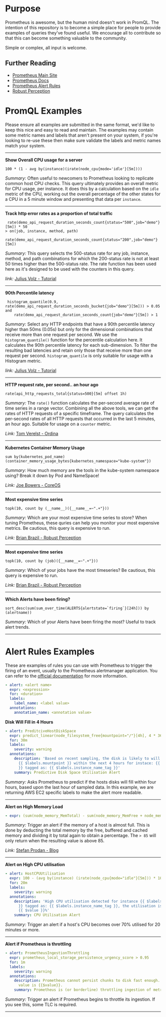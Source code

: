 # Purpose

Prometheus is awesome, but the human mind doesn't work in PromQL. The intention of this repository is to become a simple place for people to provide examples of queries they've found useful.
We encourage all to contribute so that this can become something valuable to the community.

Simple or complex, all input is welcome.

## Further Reading

* [Prometheus Main Site](https://prometheus.io/)
* [Prometheus Docs](https://prometheus.io/docs/introduction/overview/)
* [Prometheus Alert Rules](https://prometheus.io/docs/prometheus/latest/configuration/alerting_rules/)
* [Robust Perception](https://www.robustperception.io/blog/)



# PromQL Examples

Please ensure all examples are submitted in the same format, we'd like to keep this nice and easy to read and maintain.
The examples may contain some metric names and labels that aren't present on your system, if you're looking to re-use these then make sure validate the labels and metric names match your system.

---

**Show Overall CPU usage for a server**
```
100 * (1 - avg by(instance)(irate(node_cpu{mode='idle'}[5m])))
```
*Summary:* Often useful to newcomers to Prometheus looking to replicate common host CPU checks. This query ultimately provides an overall metric for CPU usage, per instance. It does this by a calculation based on the `idle` metric of the CPU, working out the overall percentage of the other states for a CPU in a 5 minute window and presenting that data per `instance`.

---

**Track http error rates as a proportion of total traffic**
```
 rate(demo_api_request_duration_seconds_count{status="500",job="demo"}[5m]) * 50
> on(job, instance, method, path)
    rate(demo_api_request_duration_seconds_count{status="200",job="demo"}[5m])
```
*Summary:* This query selects the 500-status rate for any job, instance, method, and path combinations for which the 200-status rate is not at least 50 times higher than the 500-status rate. The rate function has been used here as it's designed to be used with the counters in this query.

*link:* [Julius Volz - Tutorial](https://www.digitalocean.com/community/tutorials/how-to-query-prometheus-on-ubuntu-14-04-part-2)

---

**90th Percentile latency**
```
 histogram_quantile(0.9, rate(demo_api_request_duration_seconds_bucket{job="demo"}[5m])) > 0.05
and
    rate(demo_api_request_duration_seconds_count{job="demo"}[5m]) > 1
```
*Summary:*  Select any HTTP endpoints that have a 90th percentile latency higher than 50ms (0.05s) but only for the dimensional combinations that receive more than one request per second. We use the `histogram_quantile()` function for the percentile calculation here. It calculates the 90th percentile latency for each sub-dimension. To filter the resulting bad latencies and retain only those that receive more than one request per second. `histogram_quantile` is only suitable for usage with a Histogram metric.

*link:* [Julius Volz - Tutorial](https://www.digitalocean.com/community/tutorials/how-to-query-prometheus-on-ubuntu-14-04-part-2)

---

**HTTP request rate, per second.. an hour ago**
```
rate(api_http_requests_total{status=500}[5m] offset 1h)
```

*Summary:*  The `rate()` function calculates the per-second average rate of time series in a range vector. Combining all the above tools, we can get the rates of HTTP requests of a specific timeframe. The query calculates the per-second rates of all HTTP requests that occurred in the last 5 minutes, an hour ago. Suitable for usage on a `counter` metric.

*Link:* [Tom Verelst - Ordina](https://ordina-jworks.github.io/monitoring/2016/09/23/Monitoring-with-Prometheus.html)

---

**Kubernetes Container Memory Usage**
```
sum by(kubernetes_pod_name) (container_memory_usage_bytes{kubernetes_namespace="kube-system"})
```

*Summary:* How much memory are the tools in the kube-system namespace using? Break it down by Pod and NameSpace!

*Link:* [Joe Bowers - CoreOS](https://coreos.com/blog/monitoring-kubernetes-with-prometheus.html)

---

**Most expensive time series**
```
topk(10, count by (__name__)({__name__=~".+"}))
```

*Summary:* Which are your most expensive time series to store? When tuning Prometheus, these quries can help you monitor your most expensive metrics. Be cautious, this query is expensive to run.

*Link:* [Brian Brazil - Robust Perception](https://www.robustperception.io/which-are-my-biggest-metrics/)

---

**Most expensive time series**
```
topk(10, count by (job)({__name__=~".+"}))
```

*Summary:* Which of your jobs have the most timeseries? Be cautious, this query is expensive to run.

*Link:* [Brian Brazil - Robust Perception](https://www.robustperception.io/which-are-my-biggest-metrics/)

---

**Which Alerts have been firing?**
```
sort_desc(sum(sum_over_time(ALERTS{alertstate=`firing`}[24h])) by (alertname))
```

*Summary:* Which of your Alerts have been firing the most? Useful to track alert trends.

---


# Alert Rules Examples

These are examples of rules you can use with Prometheus to trigger the firing of an event, usually to the Prometheus alertmanager application. You can refer to the [official documentation](https://prometheus.io/docs/prometheus/latest/configuration/alerting_rules/) for more information.

```yaml
- alert: <alert name>
  expr: <expression>
  for: <duration>
  labels:
    label_name: <label value>
  annotations:
    annotation_name: <annotation value>
```

**Disk Will Fill in 4 Hours**
```yaml
- alert: PreditciveHostDiskSpace
  expr: predict_linear(node_filesystem_free{mountpoint="/"}[4h], 4 * 3600) < 0
  for: 30m
  labels:
    severity: warning
  annotations:
    description: 'Based on recent sampling, the disk is likely to will fill on volume
      {{ $labels.mountpoint }} within the next 4 hours for instace: {{ $labels.instance_id
      }} tagged as: {{ $labels.instance_name_tag }}'
    summary: Predictive Disk Space Utilisation Alert
```
*Summary:* Asks Prometheus to predict if the hosts disks will fill within four hours, based upon the last hour of sampled data. In this example, we are returning AWS EC2 specific labels to make the alert more readable.

---

**Alert on High Memory Load**
```yaml
- expr: (sum(node_memory_MemTotal) - sum(node_memory_MemFree + node_memory_Buffers + node_memory_Cached) ) / sum(node_memory_MemTotal) * 100 > 85
```
*Summary:* Trigger an alert if the memory of a host is almost full. This is done by deducting the total memory by the free, buffered and cached memory and dividing it by total again to obtain a percentage. The `> 85` will only return when the resulting value is above 85.

*Link:* [Stefan Prodan - Blog](https://stefanprodan.com/2016/a-monitoring-solution-for-docker-hosts-containers-and-containerized-services/)

---

**Alert on High CPU utilisation**
```yaml
- alert: HostCPUUtilisation
  expr: 100 - (avg by(instance) (irate(node_cpu{mode="idle"}[5m])) * 100) > 70
  for: 20m
  labels:
    severity: warning
  annotations:
    description: 'High CPU utilisation detected for instance {{ $labels.instance_id
      }} tagged as: {{ $labels.instance_name_tag }}, the utilisation is currently:
      {{ $value }}%'
    summary: CPU Utilisation Alert
```
*Summary:* Trigger an alert if a host's CPU becomes over 70% utilised for 20 minutes or more.

---

**Alert if Prometheus is throttling**
```yaml
- alert: PrometheusIngestionThrottling
  expr: prometheus_local_storage_persistence_urgency_score > 0.95
  for: 1m
  labels:
    severity: warning
  annotations:
    description: Prometheus cannot persist chunks to disk fast enough. It's urgency
      value is {{$value}}.
    summary: Prometheus is (or borderline) throttling ingestion of metrics
```
*Summary:* Trigger an alert if Prometheus begins to throttle its ingestion. If you see this, some TLC is required.

---
